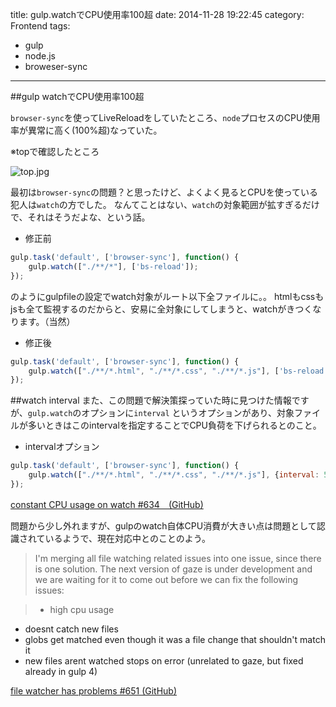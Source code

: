 title: gulp.watchでCPU使用率100超
date: 2014-11-28 19:22:45
category: Frontend
tags:
- gulp
- node.js
- broweser-sync
---

##gulp watchでCPU使用率100超

`browser-sync`を使ってLiveReloadをしていたところ、`node`プロセスのCPU使用率が異常に高く(100%超)なっていた。

※topで確認したところ

![top.jpg](https://qiita-image-store.s3.amazonaws.com/0/15980/f9923865-4df8-b3bb-a010-1820d813d5e4.jpeg "top.jpg")


最初は`browser-sync`の問題？と思ったけど、よくよく見るとCPUを使っている犯人は`watch`の方でした。
なんてことはない、`watch`の対象範囲が拡すぎるだけで、それはそうだよな、という話。

+ 修正前

```gulpfile.js
gulp.task('default', ['browser-sync'], function() {
    gulp.watch(["./**/*"], ['bs-reload']);
});
```

のようにgulpfileの設定でwatch対象がルート以下全ファイルに。。
htmlもcssもjsも全て監視するのだからと、安易に全対象にしてしまうと、watchがきつくなります。（当然）

+ 修正後

```gulpfile.js
gulp.task('default', ['browser-sync'], function() {
    gulp.watch(["./**/*.html", "./**/*.css", "./**/*.js"], ['bs-reload']);
});
```

##watch interval
また、この問題で解決策探っていた時に見つけた情報ですが、`gulp.watch`のオプションに`interval`
というオプションがあり、対象ファイルが多いときはこのintervalを指定することでCPU負荷を下げられるとのこと。

+ intervalオプション


```gulpfile.js
gulp.task('default', ['browser-sync'], function() {
    gulp.watch(["./**/*.html", "./**/*.css", "./**/*.js"], {interval: 500} ,['bs-reload']);
});
```

[constant CPU usage on watch #634　(GitHub)](https://github.com/gulpjs/gulp/issues/634)



問題から少し外れますが、gulpのwatch自体CPU消費が大きい点は問題として認識されているようで、現在対応中とのことのよう。

>I'm merging all file watching related issues into one issue, since there is one solution. The next version of gaze is under development and we are waiting for it to come out before we can fix the following issues:

>+ high cpu usage
+ doesnt catch new files
+ globs get matched even though it was a file change that shouldn't match it
+ new files arent watched
stops on error (unrelated to gaze, but fixed already in gulp 4)


[file watcher has problems #651 (GitHub)](https://github.com/gulpjs/gulp/issues/651)
